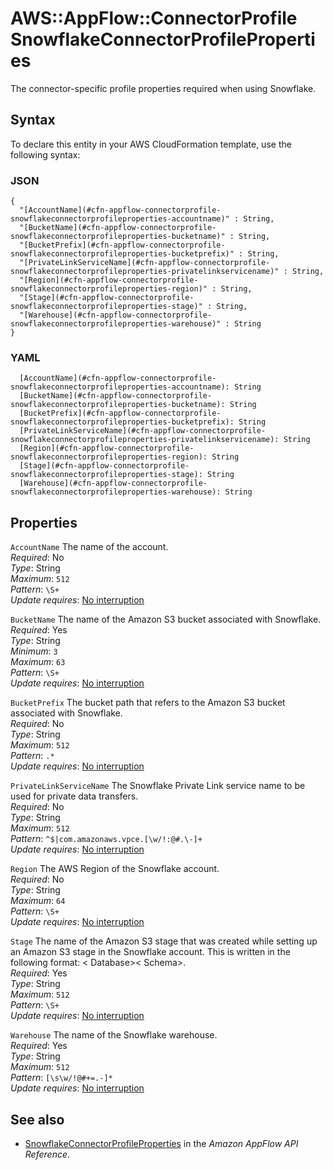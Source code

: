 # AWS::AppFlow::ConnectorProfile SnowflakeConnectorProfileProperties<a name="aws-properties-appflow-connectorprofile-snowflakeconnectorprofileproperties"></a>

The connector\-specific profile properties required when using Snowflake\.

## Syntax<a name="aws-properties-appflow-connectorprofile-snowflakeconnectorprofileproperties-syntax"></a>

To declare this entity in your AWS CloudFormation template, use the following syntax:

### JSON<a name="aws-properties-appflow-connectorprofile-snowflakeconnectorprofileproperties-syntax.json"></a>

```
{
  "[AccountName](#cfn-appflow-connectorprofile-snowflakeconnectorprofileproperties-accountname)" : String,
  "[BucketName](#cfn-appflow-connectorprofile-snowflakeconnectorprofileproperties-bucketname)" : String,
  "[BucketPrefix](#cfn-appflow-connectorprofile-snowflakeconnectorprofileproperties-bucketprefix)" : String,
  "[PrivateLinkServiceName](#cfn-appflow-connectorprofile-snowflakeconnectorprofileproperties-privatelinkservicename)" : String,
  "[Region](#cfn-appflow-connectorprofile-snowflakeconnectorprofileproperties-region)" : String,
  "[Stage](#cfn-appflow-connectorprofile-snowflakeconnectorprofileproperties-stage)" : String,
  "[Warehouse](#cfn-appflow-connectorprofile-snowflakeconnectorprofileproperties-warehouse)" : String
}
```

### YAML<a name="aws-properties-appflow-connectorprofile-snowflakeconnectorprofileproperties-syntax.yaml"></a>

```
  [AccountName](#cfn-appflow-connectorprofile-snowflakeconnectorprofileproperties-accountname): String
  [BucketName](#cfn-appflow-connectorprofile-snowflakeconnectorprofileproperties-bucketname): String
  [BucketPrefix](#cfn-appflow-connectorprofile-snowflakeconnectorprofileproperties-bucketprefix): String
  [PrivateLinkServiceName](#cfn-appflow-connectorprofile-snowflakeconnectorprofileproperties-privatelinkservicename): String
  [Region](#cfn-appflow-connectorprofile-snowflakeconnectorprofileproperties-region): String
  [Stage](#cfn-appflow-connectorprofile-snowflakeconnectorprofileproperties-stage): String
  [Warehouse](#cfn-appflow-connectorprofile-snowflakeconnectorprofileproperties-warehouse): String
```

## Properties<a name="aws-properties-appflow-connectorprofile-snowflakeconnectorprofileproperties-properties"></a>

`AccountName` <a name="cfn-appflow-connectorprofile-snowflakeconnectorprofileproperties-accountname"></a>
The name of the account\.  
_Required_: No  
_Type_: String  
_Maximum_: `512`  
_Pattern_: `\S+`  
_Update requires_: [No interruption](https://docs.aws.amazon.com/AWSCloudFormation/latest/UserGuide/using-cfn-updating-stacks-update-behaviors.html#update-no-interrupt)

`BucketName` <a name="cfn-appflow-connectorprofile-snowflakeconnectorprofileproperties-bucketname"></a>
The name of the Amazon S3 bucket associated with Snowflake\.  
_Required_: Yes  
_Type_: String  
_Minimum_: `3`  
_Maximum_: `63`  
_Pattern_: `\S+`  
_Update requires_: [No interruption](https://docs.aws.amazon.com/AWSCloudFormation/latest/UserGuide/using-cfn-updating-stacks-update-behaviors.html#update-no-interrupt)

`BucketPrefix` <a name="cfn-appflow-connectorprofile-snowflakeconnectorprofileproperties-bucketprefix"></a>
The bucket path that refers to the Amazon S3 bucket associated with Snowflake\.  
_Required_: No  
_Type_: String  
_Maximum_: `512`  
_Pattern_: `.*`  
_Update requires_: [No interruption](https://docs.aws.amazon.com/AWSCloudFormation/latest/UserGuide/using-cfn-updating-stacks-update-behaviors.html#update-no-interrupt)

`PrivateLinkServiceName` <a name="cfn-appflow-connectorprofile-snowflakeconnectorprofileproperties-privatelinkservicename"></a>
The Snowflake Private Link service name to be used for private data transfers\.  
_Required_: No  
_Type_: String  
_Maximum_: `512`  
_Pattern_: `^$|com.amazonaws.vpce.[\w/!:@#.\-]+`  
_Update requires_: [No interruption](https://docs.aws.amazon.com/AWSCloudFormation/latest/UserGuide/using-cfn-updating-stacks-update-behaviors.html#update-no-interrupt)

`Region` <a name="cfn-appflow-connectorprofile-snowflakeconnectorprofileproperties-region"></a>
The AWS Region of the Snowflake account\.  
_Required_: No  
_Type_: String  
_Maximum_: `64`  
_Pattern_: `\S+`  
_Update requires_: [No interruption](https://docs.aws.amazon.com/AWSCloudFormation/latest/UserGuide/using-cfn-updating-stacks-update-behaviors.html#update-no-interrupt)

`Stage` <a name="cfn-appflow-connectorprofile-snowflakeconnectorprofileproperties-stage"></a>
The name of the Amazon S3 stage that was created while setting up an Amazon S3 stage in the Snowflake account\. This is written in the following format: < Database>< Schema><Stage Name>\.  
_Required_: Yes  
_Type_: String  
_Maximum_: `512`  
_Pattern_: `\S+`  
_Update requires_: [No interruption](https://docs.aws.amazon.com/AWSCloudFormation/latest/UserGuide/using-cfn-updating-stacks-update-behaviors.html#update-no-interrupt)

`Warehouse` <a name="cfn-appflow-connectorprofile-snowflakeconnectorprofileproperties-warehouse"></a>
The name of the Snowflake warehouse\.  
_Required_: Yes  
_Type_: String  
_Maximum_: `512`  
_Pattern_: `[\s\w/!@#+=.-]*`  
_Update requires_: [No interruption](https://docs.aws.amazon.com/AWSCloudFormation/latest/UserGuide/using-cfn-updating-stacks-update-behaviors.html#update-no-interrupt)

## See also<a name="aws-properties-appflow-connectorprofile-snowflakeconnectorprofileproperties--seealso"></a>

- [SnowflakeConnectorProfileProperties](https://docs.aws.amazon.com/appflow/1.0/APIReference/API_SnowflakeConnectorProfileProperties.html) in the _Amazon AppFlow API Reference_\.
